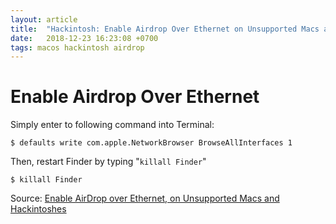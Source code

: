 ```yaml
---
layout: article
title:  "Hackintosh: Enable Airdrop Over Ethernet on Unsupported Macs and Hackintoshes"
date:   2018-12-23 16:23:08 +0700
tags: macos hackintosh airdrop
---
```


# Enable Airdrop Over Ethernet

Simply enter to following command into Terminal:

```
$ defaults write com.apple.NetworkBrowser BrowseAllInterfaces 1
```

Then, restart Finder by typing "`killall Finder`"

```
$ killall Finder
```

Source: [Enable AirDrop over Ethernet, on Unsupported Macs and Hackintoshes](https://lifehacker.com/5939804/enable-airdrop-over-ethernet-even-on-unsupported-macs-and-hackintoshes)
